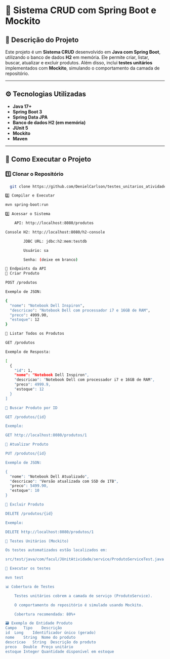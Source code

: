 # 🧩 Sistema CRUD com Spring Boot e Mockito

## 📘 Descrição do Projeto

Este projeto é um **Sistema CRUD** desenvolvido em **Java com Spring Boot**, utilizando o banco de dados **H2** em memória. Ele permite criar, listar, buscar, atualizar e excluir produtos. Além disso, inclui **testes unitários** implementados com **Mockito**, simulando o comportamento da camada de repositório.

---

## ⚙️ Tecnologias Utilizadas

- **Java 17+**
- **Spring Boot 3**
- **Spring Data JPA**
- **Banco de dados H2 (em memória)**
- **JUnit 5**
- **Mockito**
- **Maven**

---

## 🚀 Como Executar o Projeto

### 1️⃣ Clonar o Repositório
```bash
  git clone https://github.com/DenielCarlson/testes_unitarios_atividade

2️⃣ Compilar e Executar

mvn spring-boot:run

3️⃣ Acessar o Sistema

    API: http://localhost:8080/produtos

Console H2: http://localhost:8080/h2-console

        JDBC URL: jdbc:h2:mem:testdb

        Usuário: sa

        Senha: (deixe em branco)

📡 Endpoints da API
🔹 Criar Produto

POST /produtos

Exemplo de JSON:

{
  "nome": "Notebook Dell Inspiron",
  "descricao": "Notebook Dell com processador i7 e 16GB de RAM",
  "preco": 4999.90,
  "estoque": 12
}

🔹 Listar Todos os Produtos

GET /produtos

Exemplo de Resposta:

[
  {
    "id": 1,
    "nome": "Notebook Dell Inspiron",
    "descricao": "Notebook Dell com processador i7 e 16GB de RAM",
    "preco": 4999.9,
    "estoque": 12
  }
]

🔹 Buscar Produto por ID

GET /produtos/{id}

Exemplo:

GET http://localhost:8080/produtos/1

🔹 Atualizar Produto

PUT /produtos/{id}

Exemplo de JSON:

{
  "nome": "Notebook Dell Atualizado",
  "descricao": "Versão atualizada com SSD de 1TB",
  "preco": 5499.90,
  "estoque": 10
}

🔹 Excluir Produto

DELETE /produtos/{id}

Exemplo:

DELETE http://localhost:8080/produtos/1

🧪 Testes Unitários (Mockito)

Os testes automatizados estão localizados em:

src/test/java/com/facul/JUnitAtividade/service/ProdutoServiceTest.java

🧰 Executar os testes

mvn test

📊 Cobertura de Testes

    Testes unitários cobrem a camada de serviço (ProdutoService).

    O comportamento do repositório é simulado usando Mockito.

    Cobertura recomendada: 80%+

🗃️ Exemplo de Entidade Produto
Campo	Tipo	Descrição
id	Long	Identificador único (gerado)
nome	String	Nome do produto
descricao	String	Descrição do produto
preco	Double	Preço unitário
estoque	Integer	Quantidade disponível em estoque